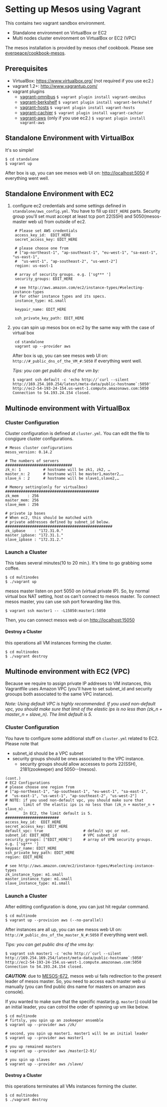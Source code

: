 Setting up Mesos using Vagrant
===

This contains two vagrant sandbox environment.

* Standalone environment on VirtualBox or EC2
* Multi nodes cluster environment on VirtualBox or EC2 (VPC)

The mesos installation is provided by mesos chef cookbook.  Please see [everpeace/cookbook-mesos](http://github.com/everpeace/cookbook-mesos).

Prerequisites
----
* VirtualBox: <https://www.virtualbox.org/> (not required if you use ec2.)
* vagrant 1.2+: <http://www.vagrantup.com/>
* vagrant plugins
    * [vagrant-omnibus](https://github.com/schisamo/vagrant-omnibus)
          `$ vagrant plugin install vagrant-omnibus`
    * [vagrant-berkshelf](https://github.com/RiotGames/vagrant-berkshelf)
          `$ vagrant plugin install vagrant-berkshelf`
    * [vagrant-hosts](https://github.com/adrienthebo/vagrant-hosts)
          `$ vagrant plugin install vagrant-hosts`
    * [vagrant-cachier](https://github.com/fgrehm/vagrant-cachier)
          `$ vagrant plugin install vagrant-cachier`
    * [vagrant-aws](https://github.com/mitchellh/vagrant-aws) (only if you use ec2.)
    	   `$ vagrant plugin install vagrant-aws`

Standalone Environment with VirtualBox
----
It's so simple! 

    $ cd standalone
    $ vagrant up

After box is up, you can see mesos web UI on: <http://localhost:5050> if everything went well. 

Standalone Environment with EC2
----
1. configure ec2 credentials and some settings defined in `standalone/aws_config.yml`. You have to fill up `EDIT_HERE` parts.  Security group you'll set must accept at least tcp port 22(SSH) and 5050(mesos-master web ui) from outside of ec2.
	
		# Please set AWS credentials
		access_key_id:  EDIT_HERE
		secret_access_key: EDIT_HERE
		
		# please choose one from 
		# ["ap-northeast-1", "ap-southeast-1", "eu-west-1", "sa-east-1", "us-east-1", 
		#  "us-west-1", "ap-southeast-2", "us-west-2"]
		region: us-east-1
		
		# array of security groups. e.g. ['sg*** ']
		security_groups: EDIT_HERE
		
		# see http://aws.amazon.com/ec2/instance-types/#selecting-instance-types
		# for other instance types and its specs.
		instance_type: m1.small
		
		keypair_name: EDIT_HERE
		
		ssh_private_key_path: EDIT_HERE

2. you can spin up mesos box on ec2 by the same way with the case of virtual box

        cd standalone
        vagrant up --provider aws
   
   After box is up, you can see mesos web UI on: `http://#_public_dns_of_the_VM_#:5050` if everything went well. 

	_Tips: you can get public dns of the vm by:_

	```
	$ vagrant ssh default -c 'echo http://`curl --silent http://169.254.169.254/latest/meta-data/public-hostname`:5050'
	http://ec2-54-193-24-154.us-west-1.compute.amazonaws.com:5050
	Connection to 54.193.24.154 closed.
	```
	
Multinode environment with VirtualBox
----
### Cluster Configuration
Cluster configuration is defined at `cluster.yml`.  You can edit the file to congigure cluster configurations.

```
# Mesos cluster configurations
mesos_version: 0.14.2

# The numbers of servers
##############################
zk_n: 1          # hostname will be zk1, zk2, …      
master_n: 2      # hostname will be master1,master2,…
slave_n : 2      # hostname will be slave1,slave2,… 

# Memory setting(only for virtualbox)
##########################################
zk_mem    : 256
master_mem: 256
slave_mem : 256

# private ip bases
# When ec2, this should be matched with 
# private addresses defined by subnet_id below.
################################################
zk_ipbase    : "172.31.0."
master_ipbase: "172.31.1."
slave_ipbase : "172.31.2."
```

### Launch a Cluster
This takes several minutes(10 to 20 min.).  It's time to go grabbing some coffee.

```
$ cd multinodes
$ ./vagrant up
```

mesos master listen on port 5050 on (virtual private IP). So, by normal virtual box NAT setting, host os can't connect to mesos master. To connect mesos master, you can use ssh port forwarding like this.

```
$ vagrant ssh master1 -- -L15050:master1:5050
```
Then, you can connect mesos web ui on <http://localhost:15050>

#### Destroy a Cluster
this operations all VM instances forming the cluster.

```
$ cd multinodes
$ ./vagrant destroy
```

Multinode environment with EC2 (VPC)
----
Because we require to assign private IP addreses to VM instances, this Vagrantfile uses Amazon VPC (you'll have to set subnet_id and security grooups both associated to the same VPC instance).

_Note: Using default VPC is highly recommended.  If you used non-default vpc, you should make sure that limit of the elastic ips is no less than (zk_n + master_n + slave_n).  The limit default is 5._

### Cluster Configuration
You have to configure some additional stuff on `cluster.yml` related to EC2.  Please note that 

* subnet_id should be a VPC subnet
* security groups should be ones associated to the VPC instance.
	* security groups should allow accesses to ports 22(SSH), 2181(zookeeper) and 5050--(mesos).

```
(cont.)
# EC2 Configurations
# please choose one region from  
# ["ap-northeast-1", "ap-southeast-1", "eu-west-1", "sa-east-1",
#  "us-east-1", "us-west-1", "ap-southeast-2", "us-west-2"]
# NOTE: if you used non-default vpc, you should make sure that
#       limit of the elastic ips is no less than (zk_n + master_n + slave_n).
#       In EC2, the limit default is 5.
########################
access_key_id:  EDIT_HERE
secret_access_key: EDIT_HERE
default_vpc: true                  # default vpc or not.
subnet_id: EDIT_HERE               # VPC subnet id
security_groups: ["EDIT_HERE"]     # array of VPN security groups. e.g. ['sg*** ']
keypair_name: EDIT_HERE
ssh_private_key_path: EDIT_HERE
region: EDIT_HERE            

# see http://aws.amazon.com/ec2/instance-types/#selecting-instance-types
zk_instance_type: m1.small
master_instance_type: m1.small
slave_instance_type: m1.small
```

### Launch a Cluster
After editting configuration is done, you can just hit regular command.

```
$ cd multinode
$ vagrant up --provision aws (--no-parallel)
```

After instances are all up, you can see mesos web UI on: `http://#_public_dns_of_the_master_N_#:5050` if everything went well. 

_Tips: you can get public dns of the vms by:_

```
$ vagrant ssh master1 -c 'echo http://`curl --silent http://169.254.169.254/latest/meta-data/public-hostname`:5050'
http://ec2-54-193-24-154.us-west-1.compute.amazonaws.com:5050
Connection to 54.193.24.154 closed.
```


___CAUTION___: due to [MESOS-672](https://issues.apache.org/jira/browse/MESOS-672), mesos web ui fails redirection to the present leader of mesos master.  So, you need to access each master web ui manually (you can find public dns name for masters on amazon aws console).

If you wanted to make sure that the specific mastar(e.g. `master1`) could be an initial leader, you can cotrol the order of spinning up vm like below.

```
$ cd multinode
# firtsly, you spin up an zookeeper ensemble
$ vagrant up --provider aws /zk/

# second, you spin up master1. master1 will be an initial leader
$ vagrant up --provider aws master1

# you up remained masters
$ vagrant up --provider aws /master[2-9]/

# you spin up slaves
$ vagrant up --provider aws /slave/
```

#### Destroy a Cluster
this operations terminates all VMs instances forming the cluster.

```
$ cd multinodes
$ ./vagrant destroy
```
